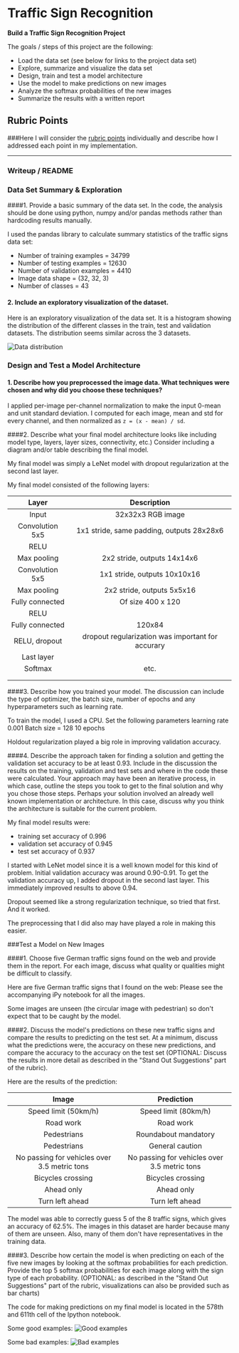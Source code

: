 # Traffic Sign Recognition 


**Build a Traffic Sign Recognition Project**

The goals / steps of this project are the following:
* Load the data set (see below for links to the project data set)
* Explore, summarize and visualize the data set
* Design, train and test a model architecture
* Use the model to make predictions on new images
* Analyze the softmax probabilities of the new images
* Summarize the results with a written report


[//]: # (Image References)

[hist]: ./images/hist.png "Distribution of classes in train, test, valid"
[goodex]: ./images/good.png "Good predictions"
[badex]:  ./images/bad.png "Good predictions"

## Rubric Points
###Here I will consider the [rubric points](https://review.udacity.com/#!/rubrics/481/view) individually and describe how I addressed each point in my implementation.  

---
### Writeup / README


### Data Set Summary & Exploration

####1. Provide a basic summary of the data set. In the code, the analysis should be done using python, numpy and/or pandas methods rather than hardcoding results manually.

I used the pandas library to calculate summary statistics of the traffic
signs data set:

* Number of training examples = 34799
* Number of testing examples = 12630
* Number of validation examples = 4410
* Image data shape = (32, 32, 3)
* Number of classes = 43


#### 2. Include an exploratory visualization of the dataset.

Here is an exploratory visualization of the data set. It is a histogram showing the distribution of the different classes in the train, test and validation datasets. The distribution seems similar across the 3 datasets.

![Data distribution][hist]

### Design and Test a Model Architecture

#### 1. Describe how you preprocessed the image data. What techniques were chosen and why did you choose these techniques? 
I applied per-image per-channel normalization to make the input 0-mean and unit standard deviation. I computed for each image, mean and std for every channel, and then normalized as `z = (x - mean) / sd`. 


####2. Describe what your final model architecture looks like including model type, layers, layer sizes, connectivity, etc.) Consider including a diagram and/or table describing the final model.

My final model was simply a LeNet model with dropout regularization at the second last layer.

My final model consisted of the following layers:

| Layer         		|     Description	        					| 
|:---------------------:|:---------------------------------------------:| 
| Input         		| 32x32x3 RGB image   							| 
| Convolution 5x5     	| 1x1 stride, same padding, outputs 28x28x6 	|
| RELU					|												|
| Max pooling	      	| 2x2 stride,  outputs 14x14x6 				|
| Convolution 5x5	    | 1x1  stride, outputs 10x10x16      									|
| Max pooling               | 2x2 stride, outputs 5x5x16
| Fully connected		|  Of size 400 x 120      									|
| RELU                                  |                                  |
| Fully connected                |  120x84     |
| RELU, dropout                  | dropout regularization was important for accurary         |
| Last layer
| Softmax				| etc.        									|
|						|												|
|						|												|
 


####3. Describe how you trained your model. The discussion can include the type of optimizer, the batch size, number of epochs and any hyperparameters such as learning rate.

To train the model, I used a CPU. Set the following parameters
learning rate 0.001
Batch size = 128 
10 epochs

Holdout regularization played a big role in improving validation accuracy.

####4. Describe the approach taken for finding a solution and getting the validation set accuracy to be at least 0.93. Include in the discussion the results on the training, validation and test sets and where in the code these were calculated. Your approach may have been an iterative process, in which case, outline the steps you took to get to the final solution and why you chose those steps. Perhaps your solution involved an already well known implementation or architecture. In this case, discuss why you think the architecture is suitable for the current problem.

My final model results were:
* training set accuracy of 0.996
* validation set accuracy of 0.945 
* test set accuracy of 0.937

I started with LeNet model  since it is a well known model for this kind of problem. Initial validation accuracy was around 0.90-0.91. To get the validation accuracy up, I added dropout in the second last layer. This immediately improved results to above 0.94. 

Dropout seemed like a strong regularization technique, so tried that first. And it worked. 

The preprocessing that I did also may have played a role in making this easier.
 

###Test a Model on New Images

####1. Choose five German traffic signs found on the web and provide them in the report. For each image, discuss what quality or qualities might be difficult to classify.

Here are five German traffic signs that I found on the web: Please see the accompanying iPy notebook for all the images.

Some images are unseen (the circular image with pedestrian) so don't expect that to be caught by the model.

####2. Discuss the model's predictions on these new traffic signs and compare the results to predicting on the test set. At a minimum, discuss what the predictions were, the accuracy on these new predictions, and compare the accuracy to the accuracy on the test set (OPTIONAL: Discuss the results in more detail as described in the "Stand Out Suggestions" part of the rubric).

Here are the results of the prediction:

| Image			        |     Prediction	        					| 
|:---------------------:|:---------------------------------------------:| 
| Speed limit (50km/h)      		| Speed limit (80km/h)   									| 
| Road work     			| Road work 										|
| Pedestrians					| Roundabout mandatory											|
| Pedestrians	      		| General caution					 				|
|  No passing for vehicles over 3.5 metric tons			|  No passing for vehicles over 3.5 metric tons      							|
| Bicycles crossing | Bicycles crossing   |
| Ahead only | Ahead only |
| Turn left ahead | Turn left ahead | 


The model was able to correctly guess 5 of the 8 traffic signs, which gives an accuracy of 62.5%. The images in this dataset are harder because many of them are unseen. Also, many of them don't have representatives in the training data.

####3. Describe how certain the model is when predicting on each of the five new images by looking at the softmax probabilities for each prediction. Provide the top 5 softmax probabilities for each image along with the sign type of each probability. (OPTIONAL: as described in the "Stand Out Suggestions" part of the rubric, visualizations can also be provided such as bar charts)

The code for making predictions on my final model is located in the 578th and 611th cell of the Ipython notebook.

Some good examples:
![Good examples][badex]

Some bad examples:
![Bad examples][goodex]




